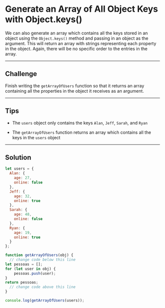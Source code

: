 # Generate an Array of All Object Keys with Object.keys()

We can also generate an array which contains all the keys stored in an object using the `Object.keys()` method and passing in an object as the argument. This will return an array with strings representing each property in the object. Again, there will be no specific order to the entries in the array.

---

## Challenge

Finish writing the `getArrayOfUsers` function so that it returns an array containing all the properties in the object it receives as an argument.

---

## Tips

- The `users` object only contains the keys `Alan`, `Jeff`, `Sarah`, and `Ryan`

- The `getArrayOfUsers` function returns an array which contains all the keys in the `users` object

---

## Solution

```js
let users = {
  Alan: {
    age: 27,
    online: false
  },
  Jeff: {
    age: 32,
    online: true
  },
  Sarah: {
    age: 48,
    online: false
  },
  Ryan: {
    age: 19,
    online: true
  }
};

function getArrayOfUsers(obj) {
  // change code below this line
let pessoas = [];
for (let user in obj) {
    pessoas.push(user);
}
return pessoas;
  // change code above this line
}

console.log(getArrayOfUsers(users));
```